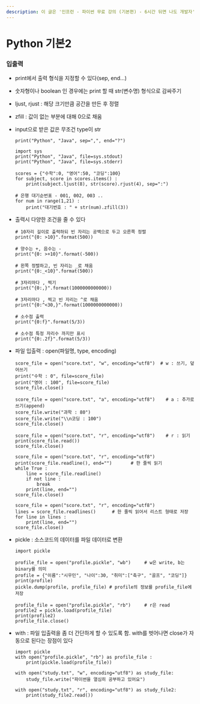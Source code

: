 ```yaml
---
description: 이 글은 '인프런 - 파이썬 무료 강의 (기본편) - 6시간 뒤면 나도 개발자' 강의 내용을 정리한 글입니다.
---
```


# Python 기본2

### 입출력

* print에서 출력 형식을 지정할 수 있다\(sep, end...\)
* 숫자형이나 boolean 인 경우에는 print 할 때 str\(변수명\) 형식으로 감싸주기
* ljust, rjust : 해당 크기만큼 공간을 만든 후 정렬
* zfill : 값이 없는 부분에 대해 0으로 채움
* input으로 받은 값은 무조건 type이 str

  ```text
  print("Python", "Java", sep=",", end="?")

  import sys
  print("Python", "Java", file=sys.stdout)
  print("Python", "Java", file=sys.stderr)

  scores = {"수학":0, "영어":50, "코딩":100}
  for subject, score in scores.items() :
      print(subject.ljust(8), str(score).rjust(4), sep=":")

  # 은행 대기순번표 - 001, 002, 003 ..
  for num in range(1,21) :
      print("대기번호 : " + str(num).zfill(3))
  ```

* 출력시 다양한 조건을 줄 수 있다

  ```text
  # 10자리 길이로 출력하되 빈 자리는 공백으로 두고 오른쪽 정렬
  print("{0: >10}".format(500))

  # 양수는 +, 음수는 -
  print("{0: >+10}".format(-500))

  # 왼쪽 정렬하고, 빈 자리는 _로 채움
  print("{0:_<10}".format(500))

  # 3자리마다 , 찍기
  print("{0:,}".format(1000000000000))

  # 3자리마다 , 찍고 빈 자리는 ^로 채움
  print("{0:^<30,}".format(1000000000000))

  # 소수점 출력
  print("{0:f}".format(5/3))

  # 소수점 특정 자리수 까지만 표시
  print("{0:.2f}".format(5/3))
  ```

* 파일 입출력 : open\(파일명, type, encoding\)

  ```text
  score_file = open("score.txt", "w", encoding="utf8")  # w : 쓰기, 덮어쓰기
  print("수학 : 0", file=score_file)
  print("영어 : 100", file=score_file)
  score_file.close()

  score_file = open("score.txt", "a", encoding="utf8")    # a : 추가로 쓰기(append)
  score_file.write("과학 : 80")
  score_file.write("\\n코딩 : 100")
  score_file.close()

  score_file = open("score.txt", "r", encoding="utf8")    # r : 읽기
  print(score_file.read())
  score_file.close()

  score_file = open("score.txt", "r", encoding="utf8")
  print(score_file.readline(), end="")       # 한 줄씩 읽기
  while True :
      line = score_file.readline()
      if not line :
          break
      print(line, end="")
  score_file.close()

  score_file = open("score.txt", "r", encoding="utf8")
  lines = score_file.readlines()      # 한 줄씩 읽어서 리스트 형태로 저장
  for line in lines :
      print(line, end="")
  score_file.close()
  ```

* pickle : 소스코드의 데이터를 파일 데이터로 변환

  ```text
  import pickle

  profile_file = open("profile.pickle", "wb")     # w은 write, b는 binary를 의미
  profile = {"이름":"시우민", "나이":30, "취미":["축구", "골프", "코딩"]}
  print(profile)
  pickle.dump(profile, profile_file) # profile의 정보를 profile_file에 저장

  profile_file = open("profile.pickle", "rb")     # r은 read
  profile2 = pickle.load(profile_file)
  print(profile2)
  profile_file.close()
  ```

* with : 파일 입출력을 좀 더 간단하게 할 수 있도록 함. with를 벗어나면 close가 자동으로 된다는 장점이 있다

  ```text
  import pickle
  with open("profile.pickle", "rb") as profile_file :
      print(pickle.load(profile_file))

  with open("study.txt", "w", encoding="utf8") as study_file:
      study_file.write("파이썬을 열심히 공부하고 있어요")

  with open("study.txt", "r", encoding="utf8") as study_file2:
      print(study_file2.read())
  ```

